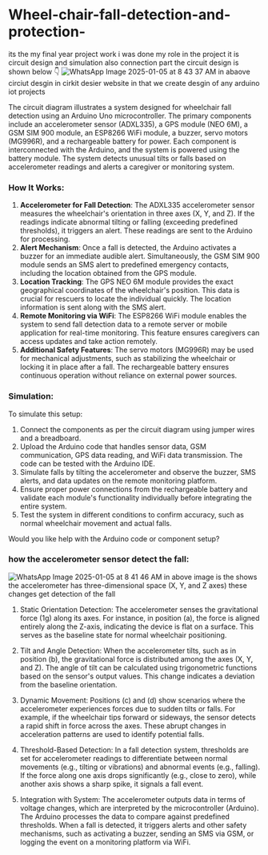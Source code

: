 # Wheel-chair-fall-detection-and-protection-
its the my final year project work i was done my role in the project it is circuit design and simulation also connection part the circuit design is shown below 👇 
![WhatsApp Image 2025-01-05 at 8 43 37 AM](https://github.com/user-attachments/assets/3583b8a5-1f2d-4678-83dc-071b0836ee30)
in abaove circiut desgin in cirkit desier website in that we create desgin of any arduino iot projects


The circuit diagram illustrates a system designed for wheelchair fall detection using an Arduino Uno microcontroller. The primary components include an accelerometer sensor (ADXL335), a GPS module (NEO 6M), a GSM SIM 900 module, an ESP8266 WiFi module, a buzzer, servo motors (MG996R), and a rechargeable battery for power. Each component is interconnected with the Arduino, and the system is powered using the battery module. The system detects unusual tilts or falls based on accelerometer readings and alerts a caregiver or monitoring system.

### How It Works:
1. **Accelerometer for Fall Detection**: The ADXL335 accelerometer sensor measures the wheelchair's orientation in three axes (X, Y, and Z). If the readings indicate abnormal tilting or falling (exceeding predefined thresholds), it triggers an alert. These readings are sent to the Arduino for processing.
2. **Alert Mechanism**: Once a fall is detected, the Arduino activates a buzzer for an immediate audible alert. Simultaneously, the GSM SIM 900 module sends an SMS alert to predefined emergency contacts, including the location obtained from the GPS module.
3. **Location Tracking**: The GPS NEO 6M module provides the exact geographical coordinates of the wheelchair's position. This data is crucial for rescuers to locate the individual quickly. The location information is sent along with the SMS alert.
4. **Remote Monitoring via WiFi**: The ESP8266 WiFi module enables the system to send fall detection data to a remote server or mobile application for real-time monitoring. This feature ensures caregivers can access updates and take action remotely.
5. **Additional Safety Features**: The servo motors (MG996R) may be used for mechanical adjustments, such as stabilizing the wheelchair or locking it in place after a fall. The rechargeable battery ensures continuous operation without reliance on external power sources.

### Simulation:
To simulate this setup:
1. Connect the components as per the circuit diagram using jumper wires and a breadboard.
2. Upload the Arduino code that handles sensor data, GSM communication, GPS data reading, and WiFi data transmission. The code can be tested with the Arduino IDE.
3. Simulate falls by tilting the accelerometer and observe the buzzer, SMS alerts, and data updates on the remote monitoring platform.
4. Ensure proper power connections from the rechargeable battery and validate each module's functionality individually before integrating the entire system.
5. Test the system in different conditions to confirm accuracy, such as normal wheelchair movement and actual falls. 

Would you like help with the Arduino code or component setup?

### how the accelerometer sensor detect the fall:
![WhatsApp Image 2025-01-05 at 8 41 46 AM](https://github.com/user-attachments/assets/a000c22c-c5c6-4331-b626-4327d66a9f71)
in above image is the shows the accelerometer has three-dimensional space (X, Y, and Z axes) these changes get detection of the fall
1. Static Orientation Detection: The accelerometer senses the gravitational force (1g) along its axes. For instance, in position (a), the force is aligned entirely along the Z-axis, indicating the device is flat on a surface. This serves as the baseline state for normal wheelchair positioning.

2. Tilt and Angle Detection: When the accelerometer tilts, such as in position (b), the gravitational force is distributed among the axes (X, Y, and Z). The angle of tilt can be calculated using trigonometric functions based on the sensor's output values. This change indicates a deviation from the baseline orientation.

3. Dynamic Movement: Positions (c) and (d) show scenarios where the accelerometer experiences forces due to sudden tilts or falls. For example, if the wheelchair tips forward or sideways, the sensor detects a rapid shift in force across the axes. These abrupt changes in acceleration patterns are used to identify potential falls.

4. Threshold-Based Detection: In a fall detection system, thresholds are set for accelerometer readings to differentiate between normal movements (e.g., tilting or vibrations) and abnormal events (e.g., falling). If the force along one axis drops significantly (e.g., close to zero), while another axis shows a sharp spike, it signals a fall event.

5. Integration with System: The accelerometer outputs data in terms of voltage changes, which are interpreted by the microcontroller (Arduino). The Arduino processes the data to compare against predefined thresholds. When a fall is detected, it triggers alerts and other safety mechanisms, such as activating a buzzer, sending an SMS via GSM, or logging the event on a monitoring platform via WiFi.





